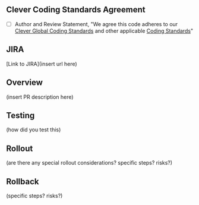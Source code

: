 ## Clever Coding Standards Agreement

- [ ] Author and Review Statement, "We agree this code adheres to our [Clever Global Coding Standards](https://app.getguru.com/folders/ibabX5oT/Engineering-Standards-Best-Practices?activeCard=a8a444f4-9149-4ec7-a0fd-8ba42519d93e) and other applicable [Coding Standards](https://app.getguru.com/folders/ibabX5oT/Engineering-Standards-Best-Practices)"

## JIRA
[Link to JIRA](insert url here)

## Overview
(insert PR description here)

## Testing
(how did you test this)

## Rollout
(are there any special rollout considerations? specific steps? risks?)

## Rollback
(specific steps? risks?)